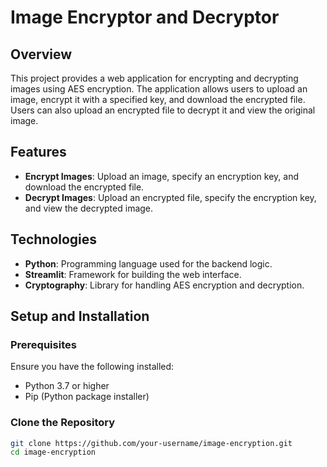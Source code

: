 # Image Encryptor and Decryptor

## Overview

This project provides a web application for encrypting and decrypting images using AES encryption. The application allows users to upload an image, encrypt it with a specified key, and download the encrypted file. Users can also upload an encrypted file to decrypt it and view the original image.

## Features

- **Encrypt Images**: Upload an image, specify an encryption key, and download the encrypted file.
- **Decrypt Images**: Upload an encrypted file, specify the encryption key, and view the decrypted image.

## Technologies

- **Python**: Programming language used for the backend logic.
- **Streamlit**: Framework for building the web interface.
- **Cryptography**: Library for handling AES encryption and decryption.


## Setup and Installation

### Prerequisites

Ensure you have the following installed:

- Python 3.7 or higher
- Pip (Python package installer)

### Clone the Repository

```bash
git clone https://github.com/your-username/image-encryption.git
cd image-encryption
